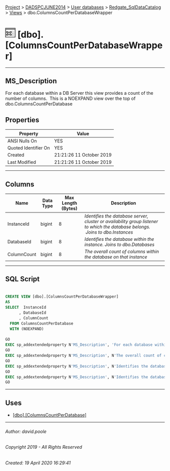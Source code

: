 #### 

[Project](../../../../index.md) > [DADSPCJUNE2014](../../../index.md) > [User databases](../../index.md) > [Redgate_SqlDataCatalog](../index.md) > [Views](Views.md) > dbo.ColumnsCountPerDatabaseWrapper

# ![Views](../../../../Images/View32.png) [dbo].[ColumnsCountPerDatabaseWrapper]

---

## <a name="#description"></a>MS_Description

For each database within a DB Server this view provides a count of the number of columns.  This is a NOEXPAND view over the top of dbo.ColumnsCountPerDatabase

## <a name="#properties"></a>Properties

| Property | Value |
|---|---|
| ANSI Nulls On | YES |
| Quoted Identifier On | YES |
| Created | 21:21:26 11 October 2019 |
| Last Modified | 21:21:26 11 October 2019 |


---

## <a name="#columns"></a>Columns

| Name | Data Type | Max Length (Bytes) | Description |
|---|---|---|---|
| InstanceId | bigint | 8 | _Identifies the database server, cluster or availability group listener to which the database belongs.  Joins to dbo.Instances_ |
| DatabaseId | bigint | 8 | _Identifies the database within the instance. Joins to dbo.Databases_ |
| ColumnCount | bigint | 8 | _The overall count of columns within the database on that instance_ |


---

## <a name="#sqlscript"></a>SQL Script

```sql

CREATE VIEW [dbo].[ColumnsCountPerDatabaseWrapper]
AS
SELECT  InstanceId
      , DatabaseId
      , ColumnCount
  FROM ColumnsCountPerDatabase
  WITH (NOEXPAND)

GO
EXEC sp_addextendedproperty N'MS_Description', 'For each database within a DB Server this view provides a count of the number of columns.  This is a NOEXPAND view over the top of dbo.ColumnsCountPerDatabase', 'SCHEMA', N'dbo', 'VIEW', N'ColumnsCountPerDatabaseWrapper', NULL, NULL
GO
EXEC sp_addextendedproperty N'MS_Description', N'The overall count of columns within the database on that instance', 'SCHEMA', N'dbo', 'VIEW', N'ColumnsCountPerDatabaseWrapper', 'COLUMN', N'ColumnCount'
GO
EXEC sp_addextendedproperty N'MS_Description', N'Identifies the database within the instance. Joins to dbo.Databases', 'SCHEMA', N'dbo', 'VIEW', N'ColumnsCountPerDatabaseWrapper', 'COLUMN', N'DatabaseId'
GO
EXEC sp_addextendedproperty N'MS_Description', N'Identifies the database server, cluster or availability group listener to which the database belongs.  Joins to dbo.Instances', 'SCHEMA', N'dbo', 'VIEW', N'ColumnsCountPerDatabaseWrapper', 'COLUMN', N'InstanceId'
GO

```


---

## <a name="#uses"></a>Uses

* [[dbo].[ColumnsCountPerDatabase]](ColumnsCountPerDatabase.md)


---

###### Author:  david.poole

###### Copyright 2019 - All Rights Reserved

###### Created: 19 April 2020 16:29:41

